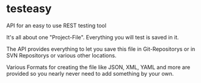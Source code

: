 # testeasy
API for an easy to use REST testing tool

It's all about one "Project-File".
Everything you will test is saved in it.

The API provides everything to let you save 
this file in Git-Repositorys or in SVN Repositorys or various 
other locations.

Various Formats for creating the file like JSON, XML, YAML and more
are provided so you nearly never need to add something by your own.
